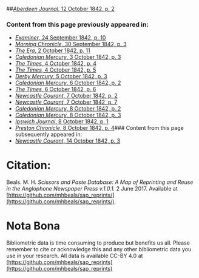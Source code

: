 ##[*Aberdeen Journal*, 12 October 1842, p. 2](https://mhbeals.github.io/sap_html/Aberdeen-Journal/Aberdeen-Journal-12-October-1842-p-2)

### Content from this page previously appeared in:
+ [*Examiner*, 24 September 1842, p. 10](https://mhbeals.github.io/sap_html/Examiner/Examiner-24-September-1842-p-10)
+ [*Morning Chronicle*, 30 September 1842, p. 3](https://mhbeals.github.io/sap_html/Morning-Chronicle/Morning-Chronicle-30-September-1842-p-3)
+ [*The Era*, 2 October 1842, p. 11](https://mhbeals.github.io/sap_html/The-Era/The-Era-2-October-1842-p-11)
+ [*Caledonian Mercury*, 3 October 1842, p. 3](https://mhbeals.github.io/sap_html/Caledonian-Mercury/Caledonian-Mercury-3-October-1842-p-3)
+ [*The Times*, 4 October 1842, p. 4](https://mhbeals.github.io/sap_html/The-Times/The-Times-4-October-1842-p-4)
+ [*The Times*, 4 October 1842, p. 5](https://mhbeals.github.io/sap_html/The-Times/The-Times-4-October-1842-p-5)
+ [*Derby Mercury*, 5 October 1842, p. 3](https://mhbeals.github.io/sap_html/Derby-Mercury/Derby-Mercury-5-October-1842-p-3)
+ [*Caledonian Mercury*, 6 October 1842, p. 2](https://mhbeals.github.io/sap_html/Caledonian-Mercury/Caledonian-Mercury-6-October-1842-p-2)
+ [*The Times*, 6 October 1842, p. 6](https://mhbeals.github.io/sap_html/The-Times/The-Times-6-October-1842-p-6)
+ [*Newcastle Courant*, 7 October 1842, p. 2](https://mhbeals.github.io/sap_html/Newcastle-Courant/Newcastle-Courant-7-October-1842-p-2)
+ [*Newcastle Courant*, 7 October 1842, p. 7](https://mhbeals.github.io/sap_html/Newcastle-Courant/Newcastle-Courant-7-October-1842-p-7)
+ [*Caledonian Mercury*, 8 October 1842, p. 2](https://mhbeals.github.io/sap_html/Caledonian-Mercury/Caledonian-Mercury-8-October-1842-p-2)
+ [*Caledonian Mercury*, 8 October 1842, p. 3](https://mhbeals.github.io/sap_html/Caledonian-Mercury/Caledonian-Mercury-8-October-1842-p-3)
+ [*Ipswich Journal*, 8 October 1842, p. 1](https://mhbeals.github.io/sap_html/Ipswich-Journal/Ipswich-Journal-8-October-1842-p-1)
+ [*Preston Chronicle*, 8 October 1842, p. 4](https://mhbeals.github.io/sap_html/Preston-Chronicle/Preston-Chronicle-8-October-1842-p-4)### Content from this page subsequently appeared in:
+ [*Newcastle Courant*, 14 October 1842, p. 3](https://mhbeals.github.io/sap_html/Newcastle-Courant/Newcastle-Courant-14-October-1842-p-3)
                    
# Citation: 

Beals. M. H. *Scissors and Paste Database: A Map of Reprinting and Reuse in the Anglophone Newspaper Press v.1.0.1.* 2 June 2017. Available at [https://github.com/mhbeals/sap_reprints/](https://github.com/mhbeals/sap_reprints/). 
                    
# Nota Bona

Bibliometric data is time consuming to produce but benefits us all. Please remember to cite or acknowledge this and any other bibliometric data you use in your research. All data is available CC-BY 4.0 at [https://github.com/mhbeals/sap_reprints](https://github.com/mhbeals/sap_reprints)